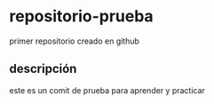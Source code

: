 # repositorio-prueba
primer repositorio creado en github

## descripción 
este es un comit de prueba para aprender y practicar 
